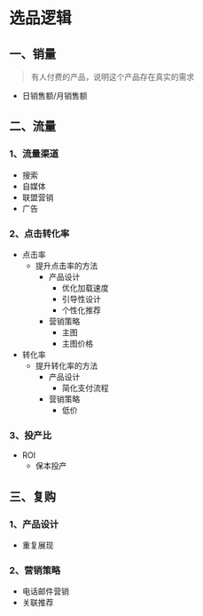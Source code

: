 # 选品逻辑

## 一、销量
>有人付费的产品，说明这个产品存在真实的需求
- 日销售额/月销售额
## 二、流量
### 1、流量渠道
- 搜索
- 自媒体
- 联盟营销
- 广告
### 2、点击转化率
- 点击率
  - 提升点击率的方法
    - 产品设计
      - 优化加载速度
      - 引导性设计
      - 个性化推荐
    - 营销策略
      - 主图
      - 主图价格
- 转化率
  - 提升转化率的方法
    - 产品设计
      - 简化支付流程
    - 营销策略
      - 低价
### 3、投产比
- ROI
  - 保本投产

## 三、复购
### 1、产品设计
- 重复展现
### 2、营销策略
- 电话邮件营销
- 关联推荐